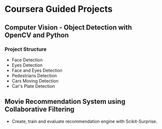 # **Coursera Guided Projects**

## Computer Vision - Object Detection with OpenCV and Python

### **Project Structure**
- Face Detection
- Eyes Detection
- Face and Eyes Detection
- Pedestrians Detection
- Cars Moving Detection
- Car's Plate Detection

## Movie Recommendation System using Collaborative Filtering
- Create, train and evaluate recommendation engine with Scikit-Surprise.

